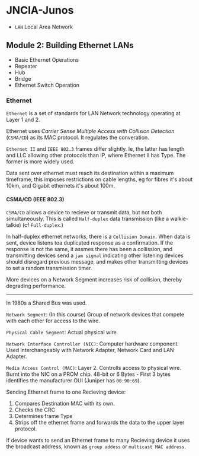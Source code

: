 # JNCIA-Junos

- `LAN` Local Area Network


## Module 2: Building Ethernet LANs

- Basic Ethernet Operations
- Repeater
- Hub
- Bridge
- Ethernet Switch Operation

### Ethernet

`Ethernet` is a set of standards for LAN Network technology operating at Layer 1 and 2.

Ethernet uses *Carrier Sense Multiple Access with Collision Detection* (`CSMA/CD`) as its MAC protocol. It regulates the converation.

`Ethernet II` and `IEEE 802.3` frames differ slightly. Ie, the latter has length and LLC allowing other protocols than IP, where Ethernet II has Type. The former is more widely used.

Data sent over ethernet must reach its destination within a maximum timeframe, this imposes restrictions on cable lengths, eg for fibres it's about 10km, and Gigabit ethernets it's about 100m.

#### CSMA/CD (IEEE 802.3)

`CSMA/CD` allows a device to recieve or transmit data, but not both simultaneously. This is called `Half-duplex` data transmission (like a walkie-talkie) (cf `Full-duplex`.) 

In half-duplex ethernet networks, there is a `Collision Domain`. When data is sent, device listens toa duplicated response as a confirmation. If the response is not the same, it assmes there has been a collission, and transmitting devices send a `jam signal` indicating other listening devices should disregard previous message, and makes other transmitting devices to set a random transmission timer.

More devices on a Network Segment increases risk of collision, thereby degrading performance.

---

In 1980s a Shared Bus was used.

`Network Segment`: (In this course) Group of network devices that compete with each other for access to the wire.

`Physical Cable Segment`: Actual physical wire.

`Network Interface Controller (NIC)`: Computer hardware component. Used interchangeably with Network Adapter, Network Card and LAN Adapter.

`Media Access Control (MAC)`: Layer 2. Controlls access to physical wire. Burnt into the NIC on a PROM chip. 48-bit or 6 Bytes - First 3 bytes identifies the manufacturer OUI (Juniper has `00:90:69`).

Sending Ethernet frame to one Recieving device:

1. Compares Destination MAC with its own.
2. Checks the CRC
3. Determines frame Type
4. Strips off the ethernet frame and forwards the data to the upper layer protocol.

If device wants to send an Ethernet frame to many Recieving device it uses the broadcast address, known as `group addess` or `multicast MAC address`.


